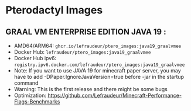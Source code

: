 # Pterodactyl Images
## GRAAL VM ENTERPRISE EDITION JAVA 19 :
- AMD64/ARM64: `ghcr.io/lefraudeur/ptero_images:java19_graalvmee`
- Docker Hub: `lefraudeur/ptero_images:java19_graalvmee`
- Docker Hub ipv6: `registry.ipv6.docker.com/lefraudeur/ptero_images:java19_graalvmee`
- Note: If you want to use JAVA 19 for minecraft paper server, you may have to add -DPaper.IgnoreJavaVersion=true before -jar in the startup command
- Warning: This is the first release and there might be some bugs
- Optimization: https://github.com/Lefraudeur/Minecraft-Performance-Flags-Benchmarks
